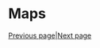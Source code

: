 # Maps
[Previous page][L]|[Next page][N]



































[L]: Lore.md "Lore"
[N]: NPCs.md "NPCs"

